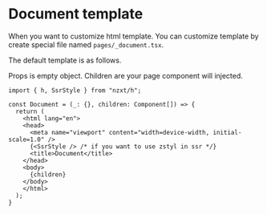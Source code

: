 # Document template

When you want to customize html template. You can customize template by create special file named `pages/_document.tsx`.

The default template is as follows.

Props is empty object. Children are your page component will injected.

```tsx
import { h, SsrStyle } from "nzxt/h";

const Document = (_: {}, children: Component[]) => {
  return (
    <html lang="en">
    <head>
      <meta name="viewport" content="width=device-width, initial-scale=1.0" />
      {<SsrStyle /> /* if you want to use zstyl in ssr */}
      <title>Document</title>
    </head>
    <body>
      {children}
    </body>
    </html>
  );
}
```
